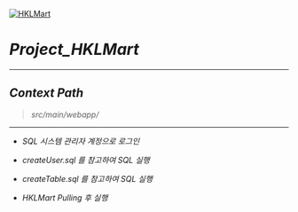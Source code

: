

[![HKLMart](https://user-images.githubusercontent.com/71188307/101260354-9628fc80-3772-11eb-99fc-8ce0923dca57.png)](https://github.com/jrdev4102/Project_HKL)

# ***Project_HKLMart***

---

## *Context Path*
> *src/main/webapp/*

---

+ *SQL 시스템 관리자 계정으로 로그인*

+ *createUser.sql 를 참고하여 SQL 실행*

+ *createTable.sql 를 참고하여 SQL 실행*

+ *HKLMart Pulling 후 실행*


